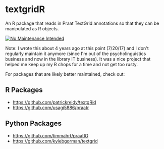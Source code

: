 # textgridR
An R package that reads in Praat TextGrid annotations so that they can be manipulated as R objects.

[![No Maintenance Intended](http://unmaintained.tech/badge.svg)](http://unmaintained.tech/)

Note: I wrote this about 4 years ago at this point (7/20/17) and I don't regularly maintain it anymore (since I'm out of the psycholinguistics business 
and now in the library IT business).  It was a nice project that helped me keep up my R chops for a time and not get too rusty.

For packages that are likely better maintained, check out:

## R Packages
* https://github.com/patrickreidy/textgRid
* https://github.com/usagi5886/praatr

## Python Packages
* https://github.com/timmahrt/praatIO
* https://github.com/kylebgorman/textgrid
